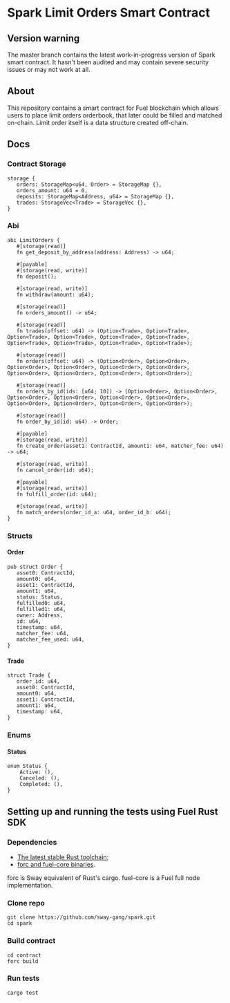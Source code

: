 # Spark Limit Orders Smart Contract
## Version warning
The master branch contains the latest work-in-progress version of Spark smart contract. It hasn't been audited and may contain severe security issues or may not work at all.

## About

This repository contains a smart contract for Fuel blockchain which allows users to place limit orders orderbook, that later could be filled and matched on-chain. Limit order itself is a data structure created off-chain.

## Docs

 ### Contract Storage

 ```
storage {
    orders: StorageMap<u64, Order> = StorageMap {},
    orders_amount: u64 = 0,
    deposits: StorageMap<Address, u64> = StorageMap {},
    trades: StorageVec<Trade> = StorageVec {},
}
 ```

 ### Abi
 ```
abi LimitOrders {
    #[storage(read)]
    fn get_deposit_by_address(address: Address) -> u64;

    #[payable]
    #[storage(read, write)]
    fn deposit();

    #[storage(read, write)]
    fn withdraw(amount: u64);

    #[storage(read)]
    fn orders_amount() -> u64;

    #[storage(read)]
    fn trades(offset: u64) -> (Option<Trade>, Option<Trade>, Option<Trade>, Option<Trade>, Option<Trade>, Option<Trade>, Option<Trade>, Option<Trade>, Option<Trade>, Option<Trade>);

    #[storage(read)]
    fn orders(offset: u64) -> (Option<Order>, Option<Order>, Option<Order>, Option<Order>, Option<Order>, Option<Order>, Option<Order>, Option<Order>, Option<Order>, Option<Order>);

    #[storage(read)]
    fn orders_by_id(ids: [u64; 10]) -> (Option<Order>, Option<Order>, Option<Order>, Option<Order>, Option<Order>, Option<Order>, Option<Order>, Option<Order>, Option<Order>, Option<Order>);

    #[storage(read)]
    fn order_by_id(id: u64) -> Order;

    #[payable]
    #[storage(read, write)]
    fn create_order(asset1: ContractId, amount1: u64, matcher_fee: u64) -> u64;

    #[storage(read, write)]
    fn cancel_order(id: u64);

    #[payable]
    #[storage(read, write)]
    fn fulfill_order(id: u64);

    #[storage(read, write)]
    fn match_orders(order_id_a: u64, order_id_b: u64);
}

 ```

 ### Structs
 #### Order
 ```
 pub struct Order {
    asset0: ContractId,
    amount0: u64,
    asset1: ContractId,
    amount1: u64,
    status: Status,
    fulfilled0: u64,
    fulfilled1: u64,
    owner: Address,
    id: u64,
    timestamp: u64,
    matcher_fee: u64,
    matcher_fee_used: u64,
}
 ```

 #### Trade

 ```
 struct Trade {
    order_id: u64,
    asset0: ContractId,
    amount0: u64,
    asset1: ContractId,
    amount1: u64,
    timestamp: u64,
}
```

### Enums
#### Status
```
enum Status {
    Active: (),
    Canceled: (),
    Completed: (),
}
```


## Setting up and running the tests using Fuel Rust SDK

### Dependencies
- [The latest stable Rust toolchain](https://fuellabs.github.io/sway/master/introduction/installation.html);
- [forc and fuel-core binaries](https://fuellabs.github.io/sway/master/introduction/installation.html#installing-from-cargo).


forc is Sway equivalent of Rust's cargo. fuel-core is a Fuel full node implementation.

### Clone repo
```
git clone https://github.com/sway-gang/spark.git 
cd spark
```

### Build contract

```
cd contract
forc build
```

### Run tests
```
cargo test
```

